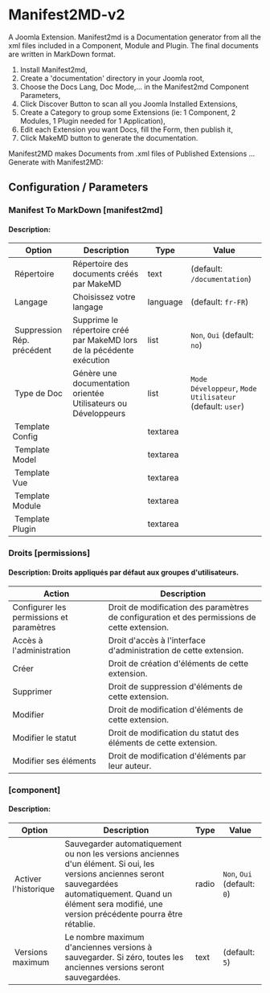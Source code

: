 # Manifest2MD-v2
A Joomla Extension. Manifest2md is a Documentation generator from all the xml files included in a Component, Module and Plugin.
The final documents are written in MarkDown format.

1) Install Manifest2md,
2) Create a 'documentation' directory in your Joomla root,
3) Choose the Docs Lang, Doc Mode,... in the Manifest2md Component Parameters,
4) Click Discover Button to scan all you Joomla Installed Extensions,
5) Create a Category to group some Extensions (ie: 1 Component, 2 Modules, 1 Plugin needed for 1 Application),
6) Edit each Extension you want Docs, fill the Form, then publish it,
7) Click MakeMD button to generate the documentation.

Manifest2MD makes Documents from .xml files of Published Extensions ...
Generate with Manifest2MD:

## Configuration / Parameters
### Manifest To MarkDown [manifest2md]
#### Description: 
| Option | Description | Type | Value |
| ------ | ----------- | -----|-------|
|  Répertoire | Répertoire des documents créés par MakeMD | text |  (default: `/documentation`)|
|  Langage | Choisissez votre langage | language |  (default: `fr-FR`)|
|  Suppression Rép. précédent | Supprime le répertoire créé par MakeMD lors de la pécédente exécution | list | `Non`, `Oui` (default: `no`)|
|  Type de Doc | Génère une documentation orientée Utilisateurs ou Développeurs | list | `Mode Développeur`, `Mode Utilisateur` (default: `user`)|
|  Template Config |  | textarea | |
|  Template Model |  | textarea | |
|  Template Vue |  | textarea | |
|  Template Module |  | textarea | |
|  Template Plugin |  | textarea | |
### Droits [permissions]
#### Description: Droits appliqués par défaut aux groupes d'utilisateurs.
| Action | Description |
| ------ | ----------- |
 | Configurer les permissions et paramètres | Droit de modification des paramètres de configuration et des permissions de cette extension. | 
 | Accès à l'administration | Droit d'accès à l'interface d'administration de cette extension. | 
 | Créer | Droit de création d'éléments de cette extension. | 
 | Supprimer | Droit de suppression d'éléments de cette extension. | 
 | Modifier | Droit de modification d'éléments de cette extension. | 
 | Modifier le statut | Droit de modification du statut des éléments de cette extension. | 
 | Modifier ses éléments | Droit de modification d'éléments par leur auteur. | 
###  [component]
#### Description: 
| Option | Description | Type | Value |
| ------ | ----------- | -----|-------|
|  Activer l'historique | Sauvegarder automatiquement ou non les versions anciennes d'un élément. Si oui, les versions anciennes seront sauvegardées automatiquement. Quand un élément sera modifié, une version précédente pourra être rétablie. | radio | `Non`, `Oui` (default: `0`)|
|  Versions maximum | Le nombre maximum d'anciennes versions à sauvegarder. Si zéro, toutes les anciennes versions seront sauvegardées. | text |  (default: `5`)|
